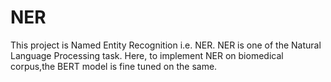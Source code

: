 # NER
This project is Named Entity Recognition i.e. NER. NER is one of the Natural Language Processing task. Here, to implement NER on biomedical corpus,the BERT model is fine tuned on the same.
